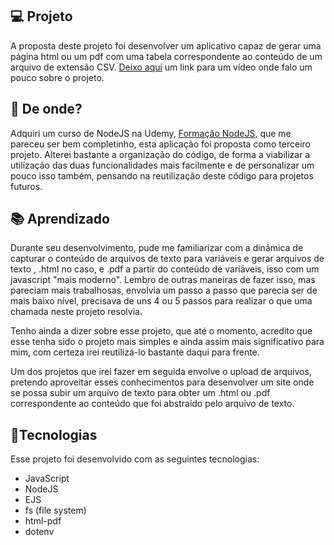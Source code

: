 ## :computer: Projeto

A proposta deste projeto foi desenvolver um aplicativo capaz de gerar uma página html ou um pdf com uma tabela correspondente ao conteúdo de um arquivo de extensão CSV.  [Deixo aqui](https://youtu.be/4H-yR07vUJ8) um link para um vídeo onde falo um pouco sobre o projeto.

## :satellite: De onde?

Adquiri um curso de NodeJS na Udemy,  [Formação NodeJS](https://www.udemy.com/course/formacao-nodejs/), que me pareceu ser bem completinho, esta aplicação foi proposta como terceiro projeto. Alterei bastante a organização do código, de forma a viabilizar a utilização das duas funcionalidades mais facilmente e de personalizar um pouco isso também, pensando na reutilização deste código para projetos futuros.

## :books: Aprendizado

Durante seu desenvolvimento, pude me familiarizar com a dinâmica de capturar o conteúdo de arquivos de texto para variáveis e gerar arquivos de texto , .html no caso, e .pdf a partir do conteúdo de variáveis, isso com um javascript "mais moderno". Lembro de outras maneiras de fazer isso, mas pareciam mais trabalhosas, envolvia um passo a passo que parecia ser de mais baixo nível, precisava de uns 4 ou 5 passos para realizar o que uma chamada neste projeto resolvia.

Tenho ainda a dizer sobre esse projeto, que até o momento, acredito que esse tenha sido o projeto mais simples e ainda assim mais significativo para mim, com certeza irei reutilizá-lo bastante daqui para frente.

Um dos projetos que irei fazer em seguida envolve o upload de arquivos, pretendo aproveitar esses conhecimentos para desenvolver um site onde se possa subir um arquivo de texto para obter um .html ou .pdf correspondente ao conteúdo que foi abstraído pelo arquivo de texto.

## :rocket:Tecnologias

Esse projeto foi desenvolvido com as seguintes tecnologias:

- JavaScript
- NodeJS
- EJS
- fs (file system)
- html-pdf
- dotenv
